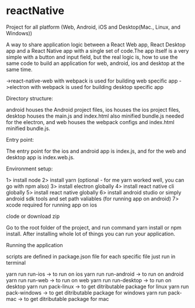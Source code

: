 # reactNative
Project for all platform (Web, Android, iOS and Desktop(Mac., Linux, and Windows))

A way to share application logic between a React Web app, React Desktop app and a React Native app with a single set of code.The app itself is a very simple with a button and input field, but the real logic is, how to use the same code to build an application for web, android, ios and desktop at the same time.

->react-native-web with webpack is used for building web specific app
->electron with webpack is used for building desktop specific app

Directory structure:

android houses the Android project files, ios houses the ios project files, desktop houses the main.js and index.html also minified bundle.js  needed for the electron, and web houses the webpack configs and index.html minified bundle.js.

Entry point:

The entry point for the ios and android app is index.js, and for the web and desktop app is index.web.js.

Environment setup:

1> install node
2> install yarn (optional - for me yarn worked well, you can go with npm also)
3> install electron globally
4> install react native cli globally
5> install react native globally
6> install android studio or simply android sdk tools and set path valiables (for running app on android)
7> xcode required for running app on ios

clode or download zip

Go to the root folder of the project, and run command yarn install or npm install. After installing whole lot of things you can run your application.

Running the application

scripts are defined in package.json file for each specific file
just run in terminal

yarn run run-ios -> to run on ios
yarn run run-android -> to run on android
yarn run run-web -> to run on web
yarn run run-desktop -> to run on desktop
yarn run pack-linux -> to get ditributable package for linux
yarn run pack-windows -> to get ditributable package for windows
yarn run pack-mac -> to get ditributable package for mac
